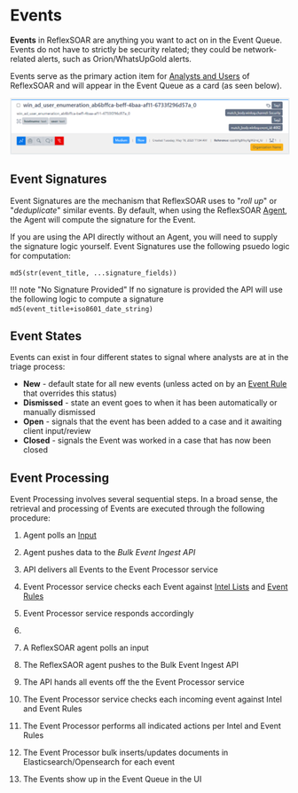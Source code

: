 # Events
**Events** in ReflexSOAR are anything you want to act on in the Event Queue. Events do not have to strictly be security related; they could be network-related alerts, such as Orion/WhatsUpGold alerts.

Events serve as the primary action item for [Analysts and Users](../users/index.md) of ReflexSOAR and will appear in the Event Queue as a card (as seen below).

![Example Event](../img/event-example.png)

## Event Signatures
Event Signatures are the mechanism that ReflexSOAR uses to "*roll up*" or "*deduplicate*" similar events. By default, when using the ReflexSOAR [Agent](../agents/index.md), the Agent will compute the signature for the Event.

If you are using the API directly without an Agent, you will need to supply the signature logic yourself. Event Signatures use the following psuedo logic for computation:

```
md5(str(event_title, ...signature_fields))
```

!!! note "No Signature Provided"
    If no signature is provided the API will use the following logic to compute a signature
    ```
    md5(event_title+iso8601_date_string)
    ```

## Event States
Events can exist in four different states to signal where analysts are at in the triage process:

- **New** - default state for all new events (unless acted on by an [Event Rule](../event-rules/index.md) that overrides this status)
- **Dismissed** - state an event goes to when it has been automatically or manually dismissed
- **Open** - signals that the event has been added to a case and it awaiting client input/review
- **Closed** - signals the Event was worked in a case that has now been closed

## Event Processing
Event Processing involves several sequential steps. In a broad sense, the retrieval and processing of Events are executed through the following procedure:

1. Agent polls an [Input](../inputs/index.md)
2. Agent pushes data to the *Bulk Event Ingest API*
3. API delivers all Events to the Event Processor service
4. Event Processor service checks each Event against [Intel Lists](../intel-lists/index.md) and [Event Rules](../event-rules/)
5. Event Processor service responds accordingly
6. 


1. A ReflexSOAR agent polls an input
2. The ReflexSAOR agent pushes to the Bulk Event Ingest API
3. The API hands all events off the the Event Processor service
4. The Event Processor service checks each incoming event against Intel and Event Rules
5. The Event Processor performs all indicated actions per Intel and Event Rules
6. The Event Processor bulk inserts/updates documents in Elasticsearch/Opensearch for each event
7. The Events show up in the Event Queue in the UI